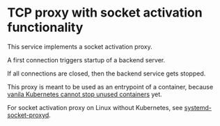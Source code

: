 # TCP proxy with socket activation functionality

This service implements a socket activation proxy.

A first connection triggers startup of a backend server.

If all connections are closed, then the backend service gets stopped.

This proxy is meant to be used as an entrypoint of a container,
because [vanila Kubernetes cannot stop unused containers](https://github.com/kubernetes/kubernetes/issues/484) yet.

For socket activation proxy on Linux without Kubernetes,
see [systemd-socket-proxyd](https://www.freedesktop.org/software/systemd/man/systemd-socket-proxyd.html).
